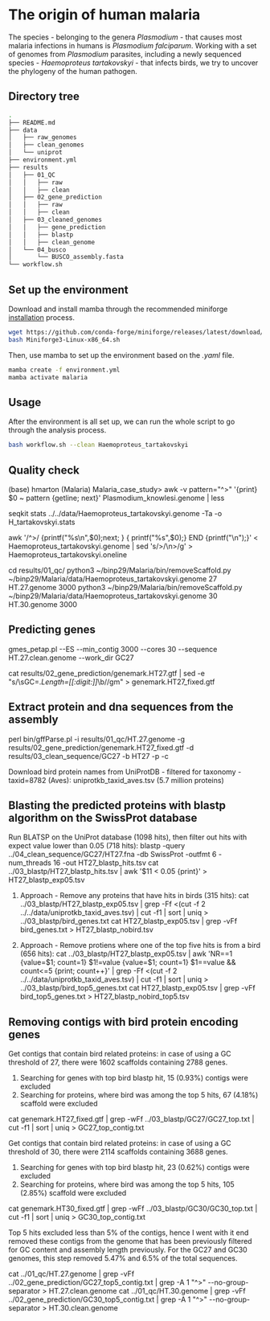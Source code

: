 # The origin of human malaria

The species - belonging to the genera *Plasmodium* - that causes most malaria infections in humans is *Plasmodium falciparum*. Working with a set of genomes from *Plasmodium* parasites, including a newly sequenced species - *Haemoproteus tartakovskyi* - that infects birds, we try to uncover the phylogeny of the human pathogen.  

## Directory tree
```bash
.
├── README.md
├── data
│   ├── raw_genomes
│   ├── clean_genomes
│   └── uniprot
├── environment.yml
├── results
│   ├── 01_QC
│   │   ├── raw
│   │   ├── clean
│   ├── 02_gene_prediction
│   │   ├── raw
│   │   ├── clean
│   ├── 03_cleaned_genomes
│   │   ├── gene_prediction
│   │   ├── blastp
│   │   ├── clean_genome
│   └── 04_busco
│       └── BUSCO_assembly.fasta
└── workflow.sh
```
## Set up the environment
Download and install mamba through the recommended miniforge [installation](https://github.com/conda-forge/miniforge) process.
```bash
wget https://github.com/conda-forge/miniforge/releases/latest/download/Miniforge3-Linux-x86_64.sh
bash Miniforge3-Linux-x86_64.sh
```
Then, use mamba to set up the environment based on the *.yaml* file.
```bash
mamba create -f environment.yml
mamba activate malaria
```
## Usage
After the environment is all set up, we can run the whole script to go through the analysis process.
```bash
bash workflow.sh --clean Haemoproteus_tartakovskyi
```
## Quality check

(base) hmarton (Malaria) Malaria_case_study> awk -v pattern="^>" '{print} $0 ~ pattern {getline; next}' Plasmodium_knowlesi.genome | less

seqkit stats ../../data/Haemoproteus_tartakovskyi.genome -Ta -o H_tartakovskyi.stats

awk '/^>/ {printf("%s\n",$0);next; } { printf("%s",$0);}  END {printf("\n");}' < Haemoproteus_tartakovskyi.genome | sed 's/>/\n>/g' > Haemoproteus_tartakovskyi.oneline 

cd results/01_qc/
python3 ~/binp29/Malaria/bin/removeScaffold.py  ~/binp29/Malaria/data/Haemoproteus_tartakovskyi.genome 27 HT.27.genome 3000
python3 ~/binp29/Malaria/bin/removeScaffold.py  ~/binp29/Malaria/data/Haemoproteus_tartakovskyi.genome 30 HT.30.genome 3000

## Predicting genes
gmes_petap.pl --ES --min_contig 3000 --cores 30 --sequence HT.27.clean.genome --work_dir GC27


cat results/02_gene_prediction/genemark.HT27.gtf | sed -e "s/\sGC=.*Length=[[:digit:]]*\b//gm" > genemark.HT27_fixed.gtf 

## Extract protein and dna sequences from the assembly 
perl bin/gffParse.pl -i results/01_qc/HT.27.genome -g results/02_gene_prediction/genemark.HT27_fixed.gtf -d results/03_clean_sequence/GC27 -b HT27  -p -c

Download bird protein names from UniProtDB - filtered for taxonomy - taxid=8782 (Aves):
uniprotkb_taxid_aves.tsv (5.7 million proteins)

## Blasting the predicted proteins with blastp algorithm on the SwissProt database
Run BLATSP on the UniProt database (1098 hits), then filter out hits with expect value lower than 0.05 (718 hits):
blastp -query ../04_clean_sequence/GC27/HT27.fna -db SwissProt -outfmt 6 -num_threads 16 -out  HT27_blastp_hits.tsv
cat ../03_blastp/HT27_blastp_hits.tsv | awk '$11 < 0.05 {print}' > HT27_blastp_exp05.tsv 

1. Approach - Remove any proteins that have hits in birds (315 hits):
cat ../03_blastp/HT27_blastp_exp05.tsv | grep -Ff <(cut -f 2 ../../data/uniprotkb_taxid_aves.tsv) | cut -f1 | sort | uniq > ../03_blastp/bird_genes.txt
cat HT27_blastp_exp05.tsv | grep -vFf bird_genes.txt > HT27_blastp_nobird.tsv

2. Approach - Remove protiens where one of the top five hits is from a bird (656 hits):
cat ../03_blastp/HT27_blastp_exp05.tsv | awk 'NR==1 {value=$1; count=1} $1!=value {value=$1; count=1} $1==value && count<=5 {print; count++}' | grep -Ff <(cut -f 2 ../../data/uniprotkb_taxid_aves.tsv) | cut -f1 | sort | uniq > ../03_blastp/bird_top5_genes.txt
cat HT27_blastp_exp05.tsv | grep -vFf bird_top5_genes.txt > HT27_blastp_nobird_top5.tsv

## Removing contigs with bird protein encoding genes
Get contigs that contain bird related proteins: in case of using a GC threshold of 27, there were 1602 scaffolds containing 2788 genes.
1. Searching for genes with top bird blastp hit, 15 (0.93%) contigs were excluded
2. Searching for proteins, where bird was among the top 5 hits, 67 (4.18%) scaffold were excluded

cat genemark.HT27_fixed.gtf | grep -wFf ../03_blastp/GC27/GC27_top.txt | cut -f1 | sort | uniq > GC27_top_contig.txt

Get contigs that contain bird related proteins: in case of using a GC threshold of 30, there were 2114 scaffolds containing 3688 genes.
1. Searching for genes with top bird blastp hit, 23 (0.62%) contigs were excluded
2. Searching for proteins, where bird was among the top 5 hits, 105 (2.85%) scaffold were excluded

cat genemark.HT30_fixed.gtf | grep -wFf ../03_blastp/GC30/GC30_top.txt | cut -f1 | sort | uniq > GC30_top_contig.txt

Top 5 hits excluded less than 5% of the contigs, hence I went with it end removed these contigs from the genome that has been previously filtered for GC content and assembly length previously. For the GC27 and GC30 genomes, this step removed 5.47% and 6.5% of the total sequences. 

cat ../01_qc/HT.27.genome | grep -vFf ../02_gene_prediction/GC27_top5_contig.txt | grep -A 1 "^>" --no-group-separator > HT.27.clean.genome
cat ../01_qc/HT.30.genome | grep -vFf ../02_gene_prediction/GC30_top5_contig.txt | grep -A 1 "^>" --no-group-separator > HT.30.clean.genome









